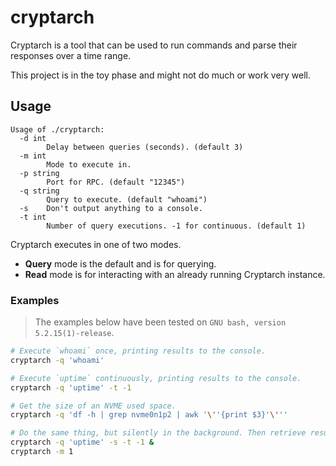 cryptarch
=========

Cryptarch is a tool that can be used to run commands and parse their responses
over a time range.

This project is in the toy phase and might not do much or work very well.

Usage
-----

```
Usage of ./cryptarch:
  -d int
        Delay between queries (seconds). (default 3)
  -m int
        Mode to execute in.
  -p string
        Port for RPC. (default "12345")
  -q string
        Query to execute. (default "whoami")
  -s    Don't output anything to a console.
  -t int
        Number of query executions. -1 for continuous. (default 1)
```

Cryptarch executes in one of two modes.

- **Query** mode is the default and is for querying.
- **Read** mode is for interacting with an already running Cryptarch instance.

### Examples

> The examples below have been tested on `GNU bash, version 5.2.15(1)-release`.

```sh
# Execute `whoami` once, printing results to the console.
cryptarch -q 'whoami'

# Execute `uptime` continuously, printing results to the console.
cryptarch -q 'uptime' -t -1

# Get the size of an NVME used space.
cryptarch -q 'df -h | grep nvme0n1p2 | awk '\''{print $3}'\'''

# Do the same thing, but silently in the background. Then retrieve results.
cryptarch -q 'uptime' -s -t -1 &
cryptarch -m 1
```
